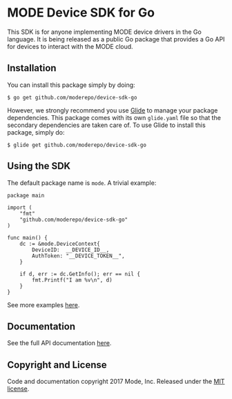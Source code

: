 # MODE Device SDK for Go

This SDK is for anyone implementing MODE device drivers in the Go language. It is
being released as a public Go package that provides a Go API for devices to interact with the MODE cloud.


## Installation

You can install this package simply by doing:

    $ go get github.com/moderepo/device-sdk-go

However, we strongly recommend you use [Glide](https://glide.sh/) to manage your
package dependencies. This package comes with its own `glide.yaml` file so that
the secondary dependencies are taken care of. To use Glide to install this package,
simply do:

    $ glide get github.com/moderepo/device-sdk-go


## Using the SDK

The default package name is `mode`. A trivial example:

    package main

    import (
        "fmt"
        "github.com/moderepo/device-sdk-go"
    )

    func main() {
        dc := &mode.DeviceContext{
            DeviceID:  __DEVICE_ID__,
            AuthToken: "__DEVICE_TOKEN__",
        }

        if d, err := dc.GetInfo(); err == nil {
            fmt.Printf("I am %v\n", d)
        }
    }


See more examples [here](https://github.com/moderepo/device-sdk-go/blob/master/examples).


## Documentation

See the full API documentation [here](https://godoc.org/github.com/moderepo/device-sdk-go).


## Copyright and License

Code and documentation copyright 2017 Mode, Inc. Released under the [MIT license](https://github.com/moderepo/device-sdk-go/blob/master/LICENSE).
